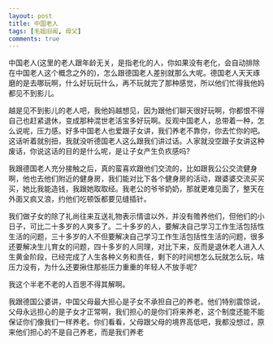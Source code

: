 ```yaml
---
layout: post
title: 中国老人
tags: [毛姐旧闻, 母父]
comments: true
---
```


中国老人(这里的老人跟年龄无关，是指老化的人，你如果没有老化，会自动排除在中国老人这个概念之外的)，怎么跟德国老人差别就那么大呢。德国老人天天琢磨的是去哪玩啊，什么好玩玩什么，再不玩就完了那种感觉，所以他们忙得我他妈都见不到影儿。

越是见不到影儿的老人吧，我他妈越想见，因为跟他们聊天很好玩啊，你都恨不得自己也赶紧退休，变成那种混世老活宝多好玩啊。反观中国老人，总带着一种，怎么说呢，压力感。好多中国老人也爱跟子女讲，我们养老不靠你，你去忙你的吧。这话听着就别扭，我就没听德国老人这么跟我们讲过话。人家就没空跟子女讲这种废话，你说这话的目的是什么呢，是让子女产生负疚感吗?

我跟德国老人充分接触之后，真的蛮喜欢跟他们交流的，比如跟我公公交流健身啊，他也去他们附近的健身房，我们能对比下各个健身房的活动，跟婆婆交流买买买，她比我能造钱，我跟她取取经。我老公的爷爷奶奶，那就更难见面了，整天在外面又疯又浪，约他们吃顿饭都要见缝插针。

我们做子女的除了礼尚往来互送礼物表示情谊以外，并没有赡养他们，但他们的小日子，可比二十多岁的人爽多了。二十多岁的人，要解决自己学习工作生活包括性生活的问题，三十多岁的人不但要解决自己学习工作生活包括性生活的问题，很多还要解决生儿育女的问题，四十多岁的人同理，对比下来，反而是退休老人进入人生黄金阶段，已经完成了人生各种义务和责任，剩下的时间想怎么玩就怎么玩，啥压力没有，为什么还要揪住那些压力重重的年轻人不放手呢?

我这个半老不老的人百思不得其解啊。

我跟德国公婆讲，中国父母最大担心是子女不承担自己的养老。他们特别震惊说，父母永远担心的是子女才正常啊，我们担心的是你们将来养老，这个制度还能不能保证你们像我们一样养老。你们看看，父母跟父母的境界高低吧，我都没想过，原来他们担心的不是自己养老，而是我们养老
